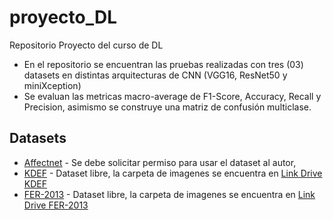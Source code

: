 # proyecto_DL
Repositorio Proyecto del curso de DL

- En el repositorio se encuentran las pruebas realizadas con tres (03) datasets en distintas arquitecturas de CNN (VGG16, ResNet50 y miniXception)
- Se evaluan las metricas macro-average de F1-Score, Accuracy, Recall y Precision, asimismo se construye una matriz de confusión multiclase.

## Datasets
- [Affectnet](http://mohammadmahoor.com/affectnet/) - Se debe solicitar permiso para usar el dataset al autor,
- [KDEF](https://www.kdef.se/) - Dataset libre, la carpeta de imagenes se encuentra en [Link Drive KDEF](https://drive.google.com/drive/folders/139Fhg6Uq1gjZr3wD6t3IXXIeXS71lMzf?usp=sharing)
- [FER-2013](https://www.kaggle.com/c/challenges-in-representation-learning-facial-expression-recognition-challenge/data) - Dataset libre, la carpeta de imagenes se encuentra en [Link Drive FER-2013](https://drive.google.com/drive/folders/1FMIFZSAfIQLoQOl0ur-s8wZ45q63_eYW?usp=sharing)
